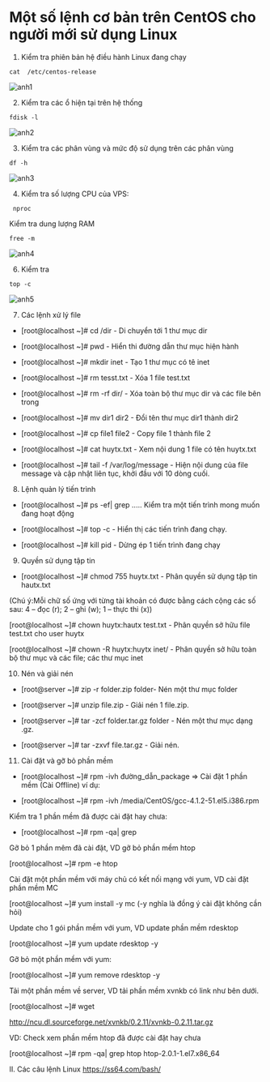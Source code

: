 # Một số lệnh cơ bản trên CentOS cho người mới sử dụng Linux

1. Kiểm tra phiên bản hệ điều hành Linux đang chạy
```
cat  /etc/centos-release
```
![anh1](https://image.prntscr.com/image/uaTa_VZaSK2X2aFXz5C1Kg.png)

2. Kiểm tra các ổ hiện tại trên hệ thống
```
fdisk -l
```
![anh2](https://image.prntscr.com/image/UAd3ajthS1_nizeL_uwplA.png)

3. Kiểm tra các phân vùng và mức độ sử dụng trên các phân vùng
```
df -h
```
![anh3](https://image.prntscr.com/image/XPQDh1V2So2Dow4QNBrImQ.png)

4. Kiểm tra số lượng CPU của VPS:
```
 nproc
 ```
Kiểm tra dung lượng RAM
```
free -m
```
![anh4](https://image.prntscr.com/image/BBZCeyUsRwaTwTezuW7MEQ.png)

6. Kiểm tra
```
top -c
```
![anh5](https://image.prntscr.com/image/x-vEyvO-TLyPf55dyo3F-A.png)

7. Các lệnh xử lý file
- [root@localhost ~]# cd /dir  - Di chuyển tới 1 thư mục dir

- [root@localhost ~]# pwd - Hiển thi đường dẫn thư mục hiện hành

- [root@localhost ~]# mkdir inet - Tạo 1 thư mục có tê inet

- [root@localhost ~]# rm tesst.txt - Xóa 1 file test.txt

- [root@localhost ~]# rm -rf  dir/ - Xóa toàn bộ thư mục dir và các file bên trong

- [root@localhost ~]# mv dir1 dir2 - Đổi tên thư mục dir1 thành dir2

- [root@localhost ~]# cp file1 file2 - Copy file 1 thành file 2

- [root@localhost ~]# cat huytx.txt - Xem nội dung 1 file có tên huytx.txt

- [root@localhost ~]# tail -f /var/log/message - Hiện nội dung của file message và cập nhật liên tục, khởi đầu với 10 dòng cuối.

8. Lệnh quản lý tiến trình

 - [root@localhost ~]# ps -ef| grep ..... Kiểm tra một tiến trình mong muốn đang hoạt động

 - [root@localhost ~]# top -c - Hiển thị các tiến trình đang chạy.

 - [root@localhost ~]# kill pid - Dừng ép 1 tiến trình đang chạy


9. Quyền sử dụng tập tin

- [root@localhost ~]# chmod 755 huytx.txt - Phân quyền sử dụng tập tin hautx.txt

(Chú ý:Mỗi chữ số ứng với từng tài khoản có được bằng cách cộng các số sau: 4 – đọc (r); 2 – ghi (w); 1 – thực thi (x))

 [root@localhost ~]# chown huytx:hautx test.txt - Phân quyền sở hữu file test.txt cho user huytx

 [root@localhost ~]# chown -R huytx:huytx inet/ - Phân quyền sở hữu toàn bộ thư mục và các file; các thư mục inet

10. Nén và giải nén

- [root@server ~]# zip -r folder.zip folder-  Nén một thư mục folder

- [root@server ~]# unzip file.zip - Giải nén 1 file.zip.

- [root@server ~]# tar -zcf folder.tar.gz folder - Nén một thư mục dạng .gz.

- [root@server ~]# tar -zxvf file.tar.gz - Giải nén.

11. Cài đặt và gỡ bỏ phần mềm

- [root@localhost ~]# rpm -ivh đường_dẫn_package => Cài đặt 1 phần mềm (Cài Offline) ví dụ:

- [root@localhost ~]# rpm -ivh /media/CentOS/gcc-4.1.2-51.el5.i386.rpm

Kiểm tra 1 phần mềm đã được cài đặt hay chưa:

- [root@localhost ~]# rpm -qa| grep 

Gỡ bỏ 1 phần mêm đã cài đặt, VD gỡ bỏ phần mềm htop

[root@localhost ~]# rpm -e htop

Cài đặt một phần mềm với máy chủ có kết nối mạng với yum, VD cài đặt phần mềm MC

[root@localhost ~]# yum install -y mc  (-y nghĩa là đồng ý cài đặt không cần hỏi)

Update cho 1 gói phần mềm với yum, VD update phần mềm rdesktop

[root@localhost ~]# yum update rdesktop -y

Gỡ bỏ một phần mềm với yum:

[root@localhost ~]# yum remove rdesktop -y

Tải một phần mềm về server, VD tải phần mềm xvnkb có link như bên dưới.

[root@localhost ~]# wget 

http://ncu.dl.sourceforge.net/xvnkb/0.2.11/xvnkb-0.2.11.tar.gz

VD: Check xem phần mềm htop đã được cài đặt hay chưa

[root@localhost ~]# rpm -qa| grep htop
htop-2.0.1-1.el7.x86_64

II. Các câu lệnh Linux
https://ss64.com/bash/